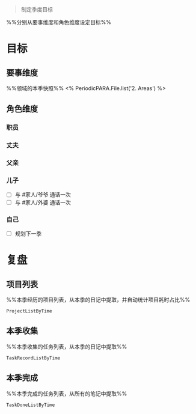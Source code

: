 > 制定季度目标

%%分别从要事维度和角色维度设定目标%%

# 目标

## 要事维度
%%领域的本季快照%%
<% PeriodicPARA.File.list('2. Areas') %>

## 角色维度
### 职员
### 丈夫
### 父亲
### 儿子
- [ ] 与 #家人/爷爷 通话一次
- [ ] 与 #家人/外婆 通话一次
### 自己
- [ ] 规划下一季

# 复盘
## 项目列表
%%本季经历的项目列表，从本季的日记中提取，并自动统计项目耗时占比%%
```PeriodicPARA
ProjectListByTime
```

## 本季收集
%%本季收集的任务列表，从本季的日记中提取%%
```PeriodicPARA
TaskRecordListByTime
```

## 本季完成
%%本季完成的任务列表，从所有的笔记中提取%%
```PeriodicPARA
TaskDoneListByTime
```
